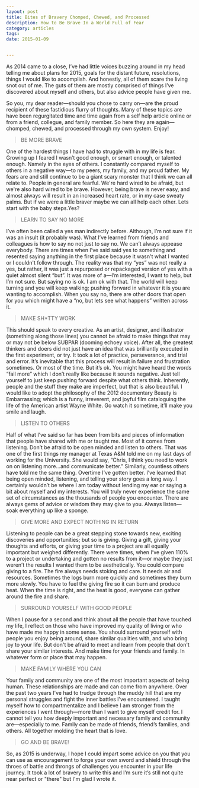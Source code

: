 ```yaml
---
layout: post
title: Bites of Bravery Chomped, Chewed, and Processed
description: How to Be Brave In a World Full of Fear
category: articles
tags: 
date: 2015-01-09


---
```


As 2014 came to a close, I’ve had little voices buzzing around in my head telling me about plans for 2015, goals for the distant future, resolutions, things I would like to accomplish. And honestly, all of them scare the living snot out of me. The guts of them are mostly comprised of things I’ve discovered about myself and others, but also advice people have given me.

So you, my dear reader—should you chose to carry on—are the proud recipient of these fastidious flurry of thoughts. Many of these topics are have been regurgitated time and time again from a self help article online or from a friend, collegue, and family member. So here they are again—chomped, chewed, and processed through my own system. Enjoy!

>BE MORE BRAVE

One of the hardest things I have had to struggle with in my life is fear. Growing up I feared I wasn’t good enough, or smart enough, or talented enough. Namely in the eyes of others. I constantly compared myself to others in a negative way—to my peers, my family, and my proud father. My fears are and still continue to be a giant scary monster that I think we can all relate to. People in general are fearful. We're hard wired to be afraid, but we're also hard wired to be brave. However, being brave is never easy, and almost always will result in an increased heart rate, or in my case sweaty palms. But if we were a little braver maybe we can all help each other. Lets start with the baby steps.Yes?

>LEARN TO SAY NO MORE

I’ve often been called a yes man indirectly before. Although, I’m not sure if it was an insult (it probably was). What I’ve learned from friends and colleagues is how to say no not just to say no. We can’t always appease everybody. There are times when I’ve said said yes to something and resented saying anything in the first place because it wasn't what I wanted or I couldn't follow through. The reality was that my “yes” was not really a yes, but rather, it was just a repurposed or repackaged version of yes with a quiet almost silent “but”. It was more of a—I’m interested, I want to help, but I’m not sure. But saying no is ok. I am ok with that. The world will keep turning and you will keep walking; pushing forward in whatever it is you are wanting to accomplish. When you say no, there are other doors that open for you which might have a “no, but lets see what happens” written across it.

>MAKE SH*TTY WORK

This should speak to every creative. As an artist, designer, and illustrator (something along those lines) you cannot be afraid to make things that may or may not be below SUBPAR (dooming echoey voice). After all, the greatest thinkers and doers did not just have an idea that was brilliantly executed in the first experiment, or try. It took a lot of practice, perseverance, and trial and error. It’s inevitable that this process will result in failure and frustration sometimes. Or most of the time. But it’s ok. You might have heard the words “fail more” which I don’t really like because it sounds negative. Just tell yourself to just keep pushing forward despite what others think. Inherently, people and the stuff they make are imperfect, but that is also beautiful. I would like to adopt the philosophy of the 2012 documentary Beauty is Embarrassing; which is a funny, irreverent, and joyful film cataloguing the life of the American artist Wayne White. Go watch it sometime, it’ll make you smile and laugh.

>LISTEN TO OTHERS

Half of what I’ve said so far has been from bits and pieces of information that people have shared with me or taught me. Most of it comes from listening. Don’t be afraid to be open minded and listen to others. That was one of the first things my manager at Texas A&M told me on my last days of working for the University. She would say, “Chris, I think you need to work on on listening more...and communicate better.” Similarly, countless others have told me the same thing. Overtime I've gotten better. I’ve learned that being open minded, listening, and telling your story goes a long way. I certainly wouldn’t be where I am today without lending my ear or saying a bit about myself and my interests. You will truly never experience the same set of circumstances as the thousands of people you encounter. There are always gems of advice or wisdom they may give to you. Always listen—soak everything up like a sponge.

>GIVE MORE AND EXPECT NOTHING IN RETURN

Listening to people can be a great stepping stone towards new, exciting discoveries and opportunities; but so is giving. Giving a gift, giving your thoughts and efforts, or giving your time to a project are all equally important but weighed differently. There were times, when I’ve given 110% to a project or undertaking and gotten no results from it—or maybe they just weren’t the results I wanted them to be aesthetically. You could compare giving to a fire. The fire always needs stoking and care. It needs air and resources. Sometimes the logs burn more quickly and sometimes they burn more slowly. You have to fuel the giving fire so it can burn and produce heat. When the time is right, and the heat is good, everyone can gather around the fire and share. 

>SURROUND YOURSELF WITH GOOD PEOPLE

When I pause for a second and think about all the people that have touched my life, I reflect on those who have improved my quality of living or who have made me happy in some sense. You should surround yourself with people you enjoy being around, share similar qualities with, and who bring joy to your life. But don't be afraid to meet and learn from people that don't share your similar interests. And make time for your friends and family. In whatever form or place that may happen. 

>MAKE FAMILY WHERE YOU CAN

Your family and community are one of the most important aspects of being human. These relationships are made and can come from anywhere. Over the past two years I’ve had to trudge through the muddy hill that are my personal struggles and fight the inner battles I’ve encountered. I taught myself how to compartmentalize and I believe I am stronger from the experiences I went through—more than I want to give myself credit for. I cannot tell you how deeply important and necessary family and community are—especially to me. Family can be made of friends, friend’s families, and others. All together molding the heart that is love.

>GO AND BE BRAVE!

So, as 2015 is underway, I hope I could impart some advice on you that you can use as encouragement to forge your own sword and shield through the throes of battle and throngs of challenges you encounter in your life journey. It took a lot of bravery to write this and I’m sure it’s still not quite near perfect or "there" but I'm glad I wrote it.




